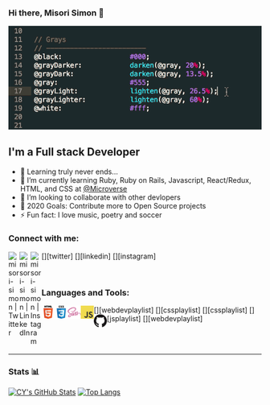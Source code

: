 ### Hi there, Misori Simon 👋

<img src="./assets/images/css.gif" >

## I'm a Full stack Developer

- 🔭 Learning truly never ends...
- 🌱 I’m currently learning Ruby, Ruby on Rails, Javascript, React/Redux, HTML, and CSS at [@Microverse](https://github.com/microverseinc)
- 👯 I’m looking to collaborate with other devlopers
- 🥅 2020 Goals: Contribute more to Open Source projects
- ⚡ Fun fact: I love music, poetry  and  soccer

### Connect with me:

[<img align="left" alt="misori-simon | Twitter" width="22px" src="https://cdn.jsdelivr.net/npm/simple-icons@v3/icons/twitter.svg" />][twitter]
[<img align="left" alt="misori-simon | LinkedIn" width="22px" src="https://cdn.jsdelivr.net/npm/simple-icons@v3/icons/linkedin.svg" />][linkedin]
[<img align="left" alt="misori-simon | Instagram" width="22px" src="https://cdn.jsdelivr.net/npm/simple-icons@v3/icons/instagram.svg" />][instagram]

<br />

### Languages and Tools:

[<img align="left" alt="HTML5" width="26px" src="https://raw.githubusercontent.com/github/explore/80688e429a7d4ef2fca1e82350fe8e3517d3494d/topics/html/html.png" />][webdevplaylist]
[<img align="left" alt="CSS3" width="26px" src="https://raw.githubusercontent.com/github/explore/80688e429a7d4ef2fca1e82350fe8e3517d3494d/topics/css/css.png" />][cssplaylist]
[<img align="left" alt="Sass" width="26px" src="https://raw.githubusercontent.com/github/explore/80688e429a7d4ef2fca1e82350fe8e3517d3494d/topics/sass/sass.png" />][cssplaylist]
[<img align="left" alt="JavaScript" width="26px" src="https://raw.githubusercontent.com/github/explore/80688e429a7d4ef2fca1e82350fe8e3517d3494d/topics/javascript/javascript.png" />][jsplaylist]
[<img align="left" alt="GitHub" width="26px" src="https://raw.githubusercontent.com/github/explore/78df643247d429f6cc873026c0622819ad797942/topics/github/github.png" />][webdevplaylist]


<br />
<br />

---
### Stats 📊
[![CY's GitHub Stats](https://github-readme-stats.vercel.app/api?username=misori-simon&count_private=true&show_icons=true&theme=vue-dark&hide_border=true&custom_title=Kalu's&nbsp;GitHub&nbsp;Stats)](https://github.com/misori-simon/github-readme-stats)
[![Top Langs](https://github-readme-stats.vercel.app/api/top-langs/?username=misori-simon&theme=vue-dark&layout=compact&langs_count=10)](https://github.com/misori-simon/github-readme-stats)
